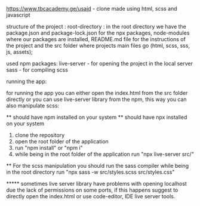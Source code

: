 https://www.tbcacademy.ge/usaid - clone made using html, scss and  javascript

structure of the project :
     root-directory : in the root directory we have the package.json and package-lock.json for the npx packages,  node-modules where our packages are installed, README.md file for the instructions of the project  and the src folder where projects main files go (html, scss, sss, js, assets);

used npm packages: 
    live-server - for opening the project in the local server 
    sass - for compiling scss

running the app: 

for running the app you can either open the index.html from the src folder directly or you can use live-server library from the npm, this way you can also manipulate scss:

** should have npm installed on your system
** should have npx installed on your system

1. clone the repository
2. open the root folder of the application
3. run "npm install" or "npm i"
4. while being in the root folder of the application run "npx live-server src/" 

** For the scss manipulation you should run the sass compiler 
while being in the root directory run "npx sass -w src/styles.scss src/styles.css"

***** sometimes live server library have problems with opening localhost due the lack of permissions on some ports, if this happens suggest to directly open the 
index.html or use code-editor, IDE live server tools.